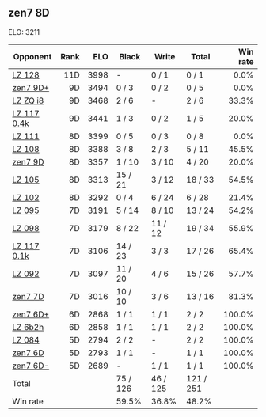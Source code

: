 ## zen7 8D ##

ELO: 3211

Opponent | Rank | ELO | Black | Write | Total | Win rate
---------|-----:|----:|-------|-------|-------|-------:
[LZ 128](LZ%20128.md) | 11D | 3998 | - | 0 / 1 | 0 / 1 | 0.0%
[zen7 9D+](zen7%209D+.md) | 9D | 3494 | 0 / 3 | 0 / 2 | 0 / 5 | 0.0%
[LZ ZQ i8](LZ%20ZQ%20i8.md) | 9D | 3468 | 2 / 6 | - | 2 / 6 | 33.3%
[LZ 117 0.4k](LZ%20117%200.4k.md) | 9D | 3441 | 1 / 3 | 0 / 2 | 1 / 5 | 20.0%
[LZ 111](LZ%20111.md) | 8D | 3399 | 0 / 5 | 0 / 3 | 0 / 8 | 0.0%
[LZ 108](LZ%20108.md) | 8D | 3388 | 3 / 8 | 2 / 3 | 5 / 11 | 45.5%
[zen7 9D](zen7%209D.md) | 8D | 3357 | 1 / 10 | 3 / 10 | 4 / 20 | 20.0%
[LZ 105](LZ%20105.md) | 8D | 3313 | 15 / 21 | 3 / 12 | 18 / 33 | 54.5%
[LZ 102](LZ%20102.md) | 8D | 3292 | 0 / 4 | 6 / 24 | 6 / 28 | 21.4%
[LZ 095](LZ%20095.md) | 7D | 3191 | 5 / 14 | 8 / 10 | 13 / 24 | 54.2%
[LZ 098](LZ%20098.md) | 7D | 3179 | 8 / 22 | 11 / 12 | 19 / 34 | 55.9%
[LZ 117 0.1k](LZ%20117%200.1k.md) | 7D | 3106 | 14 / 23 | 3 / 3 | 17 / 26 | 65.4%
[LZ 092](LZ%20092.md) | 7D | 3097 | 11 / 20 | 4 / 6 | 15 / 26 | 57.7%
[zen7 7D](zen7%207D.md) | 7D | 3016 | 10 / 10 | 3 / 6 | 13 / 16 | 81.3%
[zen7 6D+](zen7%206D+.md) | 6D | 2868 | 1 / 1 | 1 / 1 | 2 / 2 | 100.0%
[LZ 6b2h](LZ%206b2h.md) | 6D | 2858 | 1 / 1 | 1 / 1 | 2 / 2 | 100.0%
[LZ 084](LZ%20084.md) | 5D | 2794 | 2 / 2 | - | 2 / 2 | 100.0%
[zen7 6D](zen7%206D.md) | 5D | 2793 | 1 / 1 | - | 1 / 1 | 100.0%
[zen7 6D-](zen7%206D-.md) | 5D | 2689 | - | 1 / 1 | 1 / 1 | 100.0%
Total | | | 75 / 126 | 46 / 125 | 121 / 251 | 
Win rate| | | 59.5% | 36.8% | 48.2% | 
